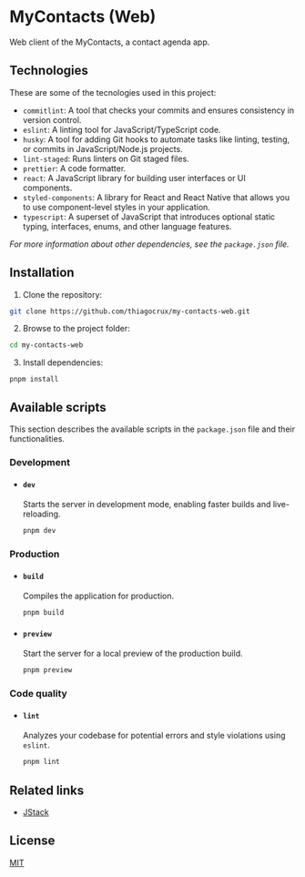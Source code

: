 # MyContacts (Web)

Web client of the MyContacts, a contact agenda app.

## Technologies

These are some of the tecnologies used in this project:

- `commitlint`: A tool that checks your commits and ensures consistency in version control.
- `eslint`: A linting tool for JavaScript/TypeScript code.
- `husky`: A tool for adding Git hooks to automate tasks like linting, testing, or commits in JavaScript/Node.js projects.
- `lint-staged`: Runs linters on Git staged files.
- `prettier`: A code formatter.
- `react`: A JavaScript library for building user interfaces or UI components.
- `styled-components`: A library for React and React Native that allows you to use component-level styles in your application.
- `typescript`: A superset of JavaScript that introduces optional static typing, interfaces, enums, and other language features.

_For more information about other dependencies, see the `package.json` file._

## Installation

1. Clone the repository:

```bash
git clone https://github.com/thiagocrux/my-contacts-web.git
```

2. Browse to the project folder:

```bash
cd my-contacts-web
```

3. Install dependencies:

```
pnpm install
```

## Available scripts

This section describes the available scripts in the `package.json` file and their functionalities.

### Development

- #### `dev`

  Starts the server in development mode, enabling faster builds and live-reloading.

  ```bash
  pnpm dev
  ```

### Production

- #### `build`

  Compiles the application for production.

  ```bash
  pnpm build
  ```

- #### `preview`

  Start the server for a local preview of the production build.

  ```bash
  pnpm preview
  ```

### Code quality

- #### `lint`

  Analyzes your codebase for potential errors and style violations using `eslint`.

  ```bash
  pnpm lint
  ```

## Related links

- [JStack](https://app.jstack.com.br/)

## License

[MIT](https://choosealicense.com/licenses/mit/)
